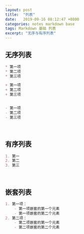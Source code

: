 ```yaml
---
layout: post
title:  "列表"
date:   2019-09-16 08:12:47 +0800
categories: notes markdown base
tags: Markdown 基础 列表
excerpt: "无序与有序列表"
---
```


## 无序列表

```markdown
* 第一项
* 第二项
* 第三项

+ 第一项
+ 第二项
+ 第三项


- 第一项
- 第二项
- 第三项
```

&emsp;

## 有序列表

```markdown
1. 第一
2. 第二
3. 第三
```

&emsp;

## 嵌套列表

```markdown
1. 第一项：
    - 第一项嵌套的第一个元素
    - 第一项嵌套的第二个元素
2. 第二项：
    - 第二项嵌套的第一个元素
    - 第二项嵌套的第二个元素
```
